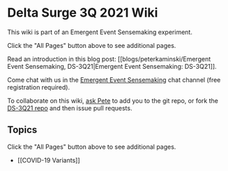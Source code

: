 # Delta Surge 3Q 2021 Wiki

This wiki is part of an Emergent Event Sensemaking experiment.

Click the "All Pages" button above to see additional pages.

Read an introduction in this blog post: [[blogs/peterkaminski/Emergent Event Sensemaking, DS-3Q21|Emergent Event Sensemaking: DS-3Q21]].

Come chat with us in the [Emergent Event Sensemaking](https://chat.collectivesensecommons.org/agora/channels/emergent-event-sensemaking) chat channel (free registration required).

To collaborate on this wiki, [ask Pete](mailto:kaminski@istori.com) to add you to the git repo, or fork the [DS-3Q21 repo](https://github.com/Emergent-Event-Sensemaking/DS-3Q21) and then issue pull requests.

## Topics

Click the "All Pages" button above to see additional pages.

- [[COVID-19 Variants]]

